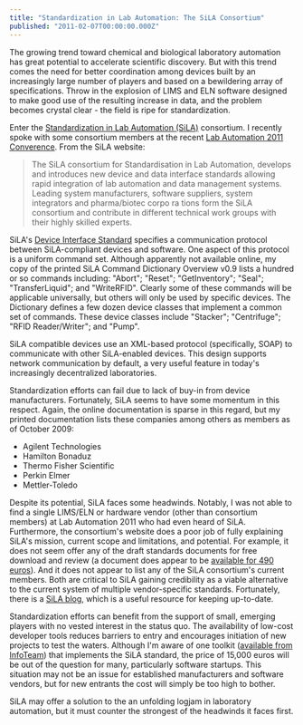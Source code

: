 ```yaml
---
title: "Standardization in Lab Automation: The SiLA Consortium"
published: "2011-02-07T00:00:00.000Z"
---
```


The growing trend toward chemical and biological laboratory automation has great potential to accelerate scientific discovery. But with this trend comes the need for better coordination among devices built by an increasingly large number of players and based on a bewildering array of specifications. Throw in the explosion of LIMS and ELN software designed to make good use of the resulting increase in data, and the problem becomes crystal clear - the field is ripe for standardization.

Enter the [Standardization in Lab Automation (SiLA)](http://www.sila.coop/) consortium. I recently spoke with some consortium members at the recent [Lab Automation 2011 Converence](http://www.slas.org/la11/index.cfm). From the SiLA website:

>The SiLA consortium for Standardisation in Lab Automation, develops and introduces new device and data interface standards allowing rapid integration of lab automation and data management systems. Leading system manufacturers, software suppliers, system integrators and pharma/biotec corpo ra tions form the SiLA consortium and contribute in different technical work groups with their highly skilled experts.

SiLA's [Device Interface Standard](http://www.sila.coop/661/dcdis/) specifies a communication protocol between SiLA-compliant devices and software. One aspect of this protocol is a uniform command set. Although apparently not available online, my copy of the printed SiLA Command Dictionary Overview v0.9 lists a hundred or so commands including: "Abort"; "Reset"; "GetInventory"; "Seal"; "TransferLiquid"; and "WriteRFID". Clearly some of these commands will be applicable universally, but others will only be used by specific devices. The Dictionary defines a few dozen device classes that implement a common set of commands. These device classes include "Stacker"; "Centrifuge"; "RFID Reader/Writer"; and "Pump".

SiLA compatible devices use an XML-based protocol (specifically, SOAP) to communicate with other SiLA-enabled devices. This design supports network communication by default, a very useful feature in today's increasingly decentralized laboratories.

Standardization efforts can fail due to lack of buy-in from device manufacturers. Fortunately, SiLA seems to have some momentum in this respect. Again, the online documentation is sparse in this regard, but my printed documentation lists these companies among others as members as of October 2009:

-  Agilent Technologies
-  Hamilton Bonaduz
-  Thermo Fisher Scientific
-  Perkin Elmer
-  Mettler-Toledo

Despite its potential, SiLA faces some headwinds. Notably, I was not able to find a single LIMS/ELN or hardware vendor (other than consortium members) at Lab Automation 2011 who had even heard of SiLA. Furthermore, the consortium's website does a poor job of fully explaining SiLA's mission, current scope and limitations, and potential. For example, it does not seem offer any of the draft standards documents for free download and review (a document does appear to be [available for 490 euros](http://www.sila.coop/shop/?page=details&prod=2&cat=5)). And it does not appear to list any of the SiLA consortium's current members. Both are critical to SiLA gaining credibility as a viable alternative to the current system of multiple vendor-specific standards. Fortunately, there is a [SiLA blog](http://www.sila.coop/blog/), which is a useful resource for keeping up-to-date.

Standardization efforts can benefit from the support of small, emerging players with no vested interest in the status quo. The availability of low-cost developer tools reduces barriers to entry and encourages initiation of new projects to test the waters. Although I'm aware of one toolkit ([available from InfoTeam](http://www.infoteam.de/shop-103-infoteam-library-sila.html)) that implements the SiLA standard, the price of 15,000 euros will be out of the question for many, particularly software startups. This situation may not be an issue for established manufacturers and software vendors, but for new entrants the cost will simply be too high to bother.

SiLA may offer a solution to the an unfolding logjam in laboratory automation, but it must counter the strongest of the headwinds it faces first.